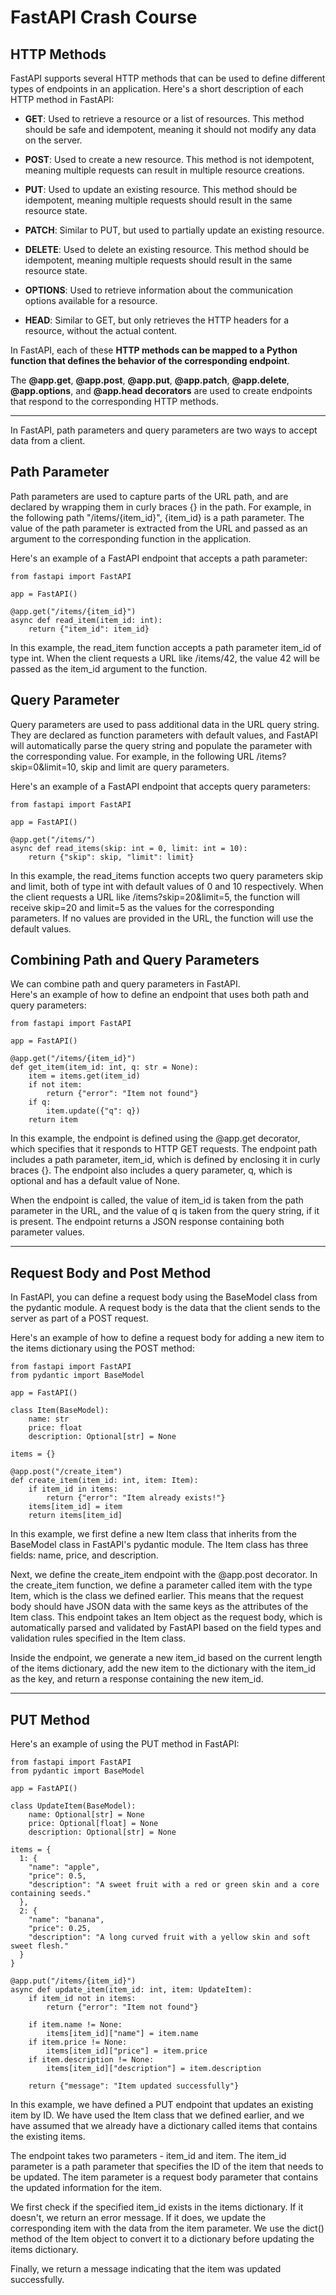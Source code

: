 # FastAPI Crash Course
## HTTP Methods
FastAPI supports several HTTP methods that can be used to define different types of endpoints in an application. Here's a short description of each HTTP method in FastAPI:

- **GET**: Used to retrieve a resource or a list of resources. This method should be safe and idempotent, meaning it should not modify any data on the server.

- **POST**: Used to create a new resource. This method is not idempotent, meaning multiple requests can result in multiple resource creations.

- **PUT**: Used to update an existing resource. This method should be idempotent, meaning multiple requests should result in the same resource state.

- **PATCH**: Similar to PUT, but used to partially update an existing resource.

- **DELETE**: Used to delete an existing resource. This method should be idempotent, meaning multiple requests should result in the same resource state.

- **OPTIONS**: Used to retrieve information about the communication options available for a resource.

- **HEAD**: Similar to GET, but only retrieves the HTTP headers for a resource, without the actual content.

In FastAPI, each of these **HTTP methods can be mapped to a Python function that defines the behavior of the corresponding endpoint**.
 
 The **@app.get**, **@app.post**, **@app.put**, **@app.patch**, **@app.delete**, **@app.options**, and **@app.head decorators** are used to create endpoints that respond to the corresponding HTTP methods. <hr>

In FastAPI, path parameters and query parameters are two ways to accept data from a client.
## Path Parameter
Path parameters are used to capture parts of the URL path, and are declared by wrapping them in curly braces {} in the path. For example, in the following path "/items/{item_id}", {item_id} is a path parameter. The value of the path parameter is extracted from the URL and passed as an argument to the corresponding function in the application.<br>

Here's an example of a FastAPI endpoint that accepts a path parameter:

```
from fastapi import FastAPI

app = FastAPI()

@app.get("/items/{item_id}")
async def read_item(item_id: int):
    return {"item_id": item_id}
```
In this example, the read_item function accepts a path parameter item_id of type int. When the client requests a URL like /items/42, the value 42 will be passed as the item_id argument to the function.

## Query Parameter
Query parameters are used to pass additional data in the URL query string. They are declared as function parameters with default values, and FastAPI will automatically parse the query string and populate the parameter with the corresponding value. For example, in the following URL /items?skip=0&limit=10, skip and limit are query parameters.<br>

Here's an example of a FastAPI endpoint that accepts query parameters:

```
from fastapi import FastAPI

app = FastAPI()

@app.get("/items/")
async def read_items(skip: int = 0, limit: int = 10):
    return {"skip": skip, "limit": limit}

```
In this example, the read_items function accepts two query parameters skip and limit, both of type int with default values of 0 and 10 respectively. When the client requests a URL like /items?skip=20&limit=5, the function will receive skip=20 and limit=5 as the values for the corresponding parameters. If no values are provided in the URL, the function will use the default values.

## Combining Path and Query Parameters
We can combine path and query parameters in FastAPI.<br>
Here's an example of how to define an endpoint that uses both path and query parameters:

```
from fastapi import FastAPI

app = FastAPI()

@app.get("/items/{item_id}")
def get_item(item_id: int, q: str = None):
    item = items.get(item_id)
    if not item:
        return {"error": "Item not found"}
    if q:
        item.update({"q": q})
    return item
```
In this example, the endpoint is defined using the @app.get decorator, which specifies that it responds to HTTP GET requests. The endpoint path includes a path parameter, item_id, which is defined by enclosing it in curly braces {}. The endpoint also includes a query parameter, q, which is optional and has a default value of None.

When the endpoint is called, the value of item_id is taken from the path parameter in the URL, and the value of q is taken from the query string, if it is present. The endpoint returns a JSON response containing both parameter values. <hr>

## Request Body and Post Method
In FastAPI, you can define a request body using the BaseModel class from the pydantic module. A request body is the data that the client sends to the server as part of a POST request. <br>

Here's an example of how to define a request body for adding a new item to the items dictionary using the POST method:

```
from fastapi import FastAPI
from pydantic import BaseModel

app = FastAPI()

class Item(BaseModel):
    name: str
    price: float
    description: Optional[str] = None

items = {}

@app.post("/create_item")
def create_item(item_id: int, item: Item):
    if item_id in items:
        return {"error": "Item already exists!"}
    items[item_id] = item
    return items[item_id]
```
In this example, we first define a new Item class that inherits from the BaseModel class in FastAPI's pydantic module. The Item class has three fields: name, price, and description.

Next, we define the create_item endpoint with the @app.post decorator. In the create_item function, we define a parameter called item with the type Item, which is the class we defined earlier. This means that the request body should have JSON data with the same keys as the attributes of the Item class. This endpoint takes an Item object as the request body, which is automatically parsed and validated by FastAPI based on the field types and validation rules specified in the Item class.

Inside the endpoint, we generate a new item_id based on the current length of the items dictionary, add the new item to the dictionary with the item_id as the key, and return a response containing the new item_id.<hr>

## PUT Method
Here's an example of using the PUT method in FastAPI:
```
from fastapi import FastAPI
from pydantic import BaseModel

app = FastAPI()

class UpdateItem(BaseModel):
    name: Optional[str] = None
    price: Optional[float] = None
    description: Optional[str] = None

items = {
  1: {
    "name": "apple",
    "price": 0.5,
    "description": "A sweet fruit with a red or green skin and a core containing seeds."
  },
  2: {
    "name": "banana",
    "price": 0.25,
    "description": "A long curved fruit with a yellow skin and soft sweet flesh."
  }
}

@app.put("/items/{item_id}")
async def update_item(item_id: int, item: UpdateItem):
    if item_id not in items:
        return {"error": "Item not found"}
    
    if item.name != None:
        items[item_id]["name"] = item.name
    if item.price != None:
        items[item_id]["price"] = item.price
    if item.description != None:
        items[item_id]["description"] = item.description
        
    return {"message": "Item updated successfully"}
```
In this example, we have defined a PUT endpoint that updates an existing item by ID. We have used the Item class that we defined earlier, and we have assumed that we already have a dictionary called items that contains the existing items.

The endpoint takes two parameters - item_id and item. The item_id parameter is a path parameter that specifies the ID of the item that needs to be updated. The item parameter is a request body parameter that contains the updated information for the item.

We first check if the specified item_id exists in the items dictionary. If it doesn't, we return an error message. If it does, we update the corresponding item with the data from the item parameter. We use the dict() method of the Item object to convert it to a dictionary before updating the items dictionary.

Finally, we return a message indicating that the item was updated successfully.
